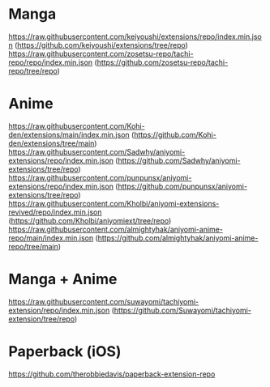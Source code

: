# Manga
https://raw.githubusercontent.com/keiyoushi/extensions/repo/index.min.json (https://github.com/keiyoushi/extensions/tree/repo) \
https://raw.githubusercontent.com/zosetsu-repo/tachi-repo/repo/index.min.json (https://github.com/zosetsu-repo/tachi-repo/tree/repo)

# Anime
https://raw.githubusercontent.com/Kohi-den/extensions/main/index.min.json (https://github.com/Kohi-den/extensions/tree/main) \
https://raw.githubusercontent.com/Sadwhy/aniyomi-extensions/repo/index.min.json (https://github.com/Sadwhy/aniyomi-extensions/tree/repo) \
https://raw.githubusercontent.com/punpunsx/aniyomi-extensions/repo/index.min.json (https://github.com/punpunsx/aniyomi-extensions/tree/repo) \
https://raw.githubusercontent.com/Kholbi/aniyomi-extensions-revived/repo/index.min.json (https://github.com/Kholbi/aniyomiext/tree/repo) \
https://raw.githubusercontent.com/almightyhak/aniyomi-anime-repo/main/index.min.json (https://github.com/almightyhak/aniyomi-anime-repo/tree/main)

# Manga + Anime
https://raw.githubusercontent.com/suwayomi/tachiyomi-extension/repo/index.min.json (https://github.com/Suwayomi/tachiyomi-extension/tree/repo) 

# Paperback (iOS)
https://github.com/therobbiedavis/paperback-extension-repo

